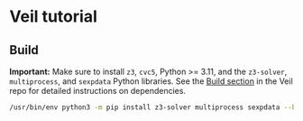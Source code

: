 # Veil tutorial

## Build

**Important:** Make sure to install `z3`, `cvc5`, Python >= 3.11, and
the `z3-solver`, `multiprocess`, and `sexpdata` Python libraries. See
the [Build section](https://github.com/verse-lab/veil?tab=readme-ov-file#build) in
the Veil repo for detailed instructions on dependencies.

```bash
/usr/bin/env python3 -m pip install z3-solver multiprocess sexpdata --break-system-packages --user
```